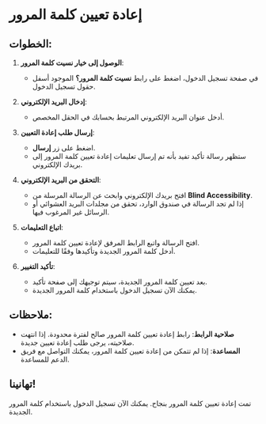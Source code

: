 # إعادة تعيين كلمة المرور

## الخطوات:

1. **الوصول إلى خيار نسيت كلمة المرور**:

   - في صفحة تسجيل الدخول، اضغط على رابط **نسيت كلمة المرور؟** الموجود أسفل حقول تسجيل الدخول.

2. **إدخال البريد الإلكتروني**:

   - أدخل عنوان البريد الإلكتروني المرتبط بحسابك في الحقل المخصص.

3. **إرسال طلب إعادة التعيين**:

   - اضغط على زر **إرسال**.
   - ستظهر رسالة تأكيد تفيد بأنه تم إرسال تعليمات إعادة تعيين كلمة المرور إلى بريدك الإلكتروني.

4. **التحقق من البريد الإلكتروني**:

   - افتح بريدك الإلكتروني وابحث عن الرسالة المرسلة من **Blind Accessibility**.
   - إذا لم تجد الرسالة في صندوق الوارد، تحقق من مجلدات البريد العشوائي أو الرسائل غير المرغوب فيها.

5. **اتباع التعليمات**:

   - افتح الرسالة واتبع الرابط المرفق لإعادة تعيين كلمة المرور.
   - أدخل كلمة المرور الجديدة وتأكيدها وفقًا للتعليمات.

6. **تأكيد التغيير**:

   - بعد تعيين كلمة المرور الجديدة، سيتم توجيهك إلى صفحة تأكيد.
   - يمكنك الآن تسجيل الدخول باستخدام كلمة المرور الجديدة.

## ملاحظات:

- **صلاحية الرابط**: رابط إعادة تعيين كلمة المرور صالح لفترة محدودة. إذا انتهت صلاحيته، يرجى طلب إعادة تعيين جديدة.
- **المساعدة**: إذا لم تتمكن من إعادة تعيين كلمة المرور، يمكنك التواصل مع فريق الدعم للمساعدة.

## تهانينا!

تمت إعادة تعيين كلمة المرور بنجاح. يمكنك الآن تسجيل الدخول باستخدام كلمة المرور الجديدة.